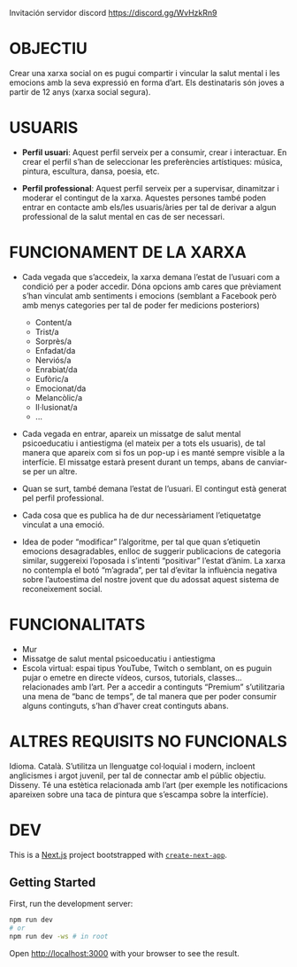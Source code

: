 Invitación servidor discord
https://discord.gg/WvHzkRn9

# OBJECTIU
Crear una xarxa social on es pugui compartir i vincular la salut mental i les emocions amb la seva expressió en forma d’art.
Els destinataris són joves a partir de 12 anys (xarxa social segura).

# USUARIS
- **Perfil usuari**:
Aquest perfil serveix per a consumir, crear i interactuar.
En crear el perfil s’han de seleccionar les preferències artístiques: música, pintura, escultura, dansa, poesia, etc.

- **Perfil professional**:
Aquest perfil serveix per a supervisar, dinamitzar i moderar el contingut de la xarxa.
Aquestes persones també poden entrar en contacte amb els/les usuaris/àries per tal de derivar a algun professional de la salut mental en cas de ser necessari.

# FUNCIONAMENT DE LA XARXA
-  Cada vegada que s’accedeix, la xarxa demana l’estat de l’usuari com a condició per a poder accedir. Dóna opcions amb cares que prèviament s’han vinculat amb sentiments i emocions (semblant a Facebook però amb menys categories per tal de poder fer medicions posteriors)
    - Content/a
    - Trist/a
    - Sorprès/a
    - Enfadat/da
    - Nerviós/a
    - Enrabiat/da
    - Eufòric/a
    - Emocionat/da
    - Melancòlic/a
    - Il·lusionat/a
    - ...

-  Cada vegada en entrar, apareix un missatge de salut mental psicoeducatiu i antiestigma (el mateix per a tots els usuaris), de tal manera que apareix com si fos un pop-up i es manté sempre visible a la interfície. El missatge estarà present durant un temps, abans de canviar-se per un altre.
- Quan se surt, també demana l’estat de l’usuari. El contingut està generat pel perfil professional.
- Cada cosa que es publica ha de dur necessàriament l’etiquetatge vinculat a una emoció.
- Idea de poder “modificar” l’algoritme, per tal que quan s’etiquetin emocions desagradables, enlloc de suggerir publicacions de categoria similar, suggereixi l’oposada i s’intenti “positivar” l’estat d’ànim.
La xarxa no contempla el botó “m’agrada”, per tal d’evitar la influència negativa sobre l’autoestima del nostre jovent que du adossat aquest sistema de reconeixement social.
 
# FUNCIONALITATS
- Mur
- Missatge de salut mental psicoeducatiu i antiestigma
- Escola virtual: espai tipus YouTube, Twitch o semblant, on es puguin pujar o emetre en directe vídeos, cursos, tutorials, classes... relacionades amb l’art.
Per a accedir a continguts “Premium” s’utilitzaria  una mena de  “banc de  temps”, de  tal  manera que per  poder consumir alguns continguts, s’han d’haver creat continguts abans.

# ALTRES REQUISITS NO FUNCIONALS
Idioma. Català. S’utilitza un llenguatge col·loquial i modern, incloent anglicismes i argot juvenil, per tal de connectar amb el públic objectiu.
Disseny. Té una estètica relacionada amb l’art (per exemple les notificacions apareixen sobre una taca de pintura que s’escampa sobre la interfície).

# DEV
This is a [Next.js](https://nextjs.org/) project bootstrapped with [`create-next-app`](https://github.com/vercel/next.js/tree/canary/packages/create-next-app).

## Getting Started

First, run the development server:

```bash
npm run dev 
# or 
npm run dev -ws # in root
```

Open [http://localhost:3000](http://localhost:3000) with your browser to see the result.
